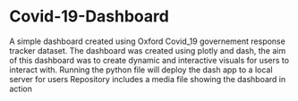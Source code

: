 # Covid-19-Dashboard
A simple dashboard created using Oxford Covid_19 governement response tracker dataset.
The dashboard was created using plotly and dash, the aim of this dashboard was to create dynamic and interactive visuals for users to interact with.
Running the python file will deploy the dash app to a local server for users
Repository includes a media file showing the dashboard in action
